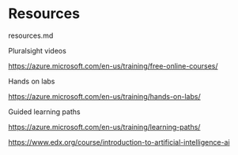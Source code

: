 # Resources

resources.md

Pluralsight videos

https://azure.microsoft.com/en-us/training/free-online-courses/

Hands on labs

https://azure.microsoft.com/en-us/training/hands-on-labs/

Guided learning paths

https://azure.microsoft.com/en-us/training/learning-paths/





https://www.edx.org/course/introduction-to-artificial-intelligence-ai
